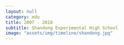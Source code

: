 ```yaml
---
layout: null
category: edu
title: 2007 - 2010
subtitle: Shandong Experimental High School
image: "assets/img/timeline/shandong.jpg"
---
```

 